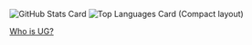 ![GitHub Stats Card](https://github-readme-stats-git-master-uugtech.vercel.app/api?username=UUGTech&hide_rank=true&count_private=true&bg_color=1e1e2e&text_color=cdd6f4&icon_color=cba6f7&title_color=94e2d5)
![Top Languages Card (Compact layout)](https://github-readme-stats-git-master-uugtech.vercel.app/api/top-langs/?username=UUGTech&layout=compact&count_private=true&bg_color=1e1e2e&text_color=cdd6f4&icon_color=cba6f7&title_color=94e2d5&exclude_repo=Gravitist,catescape)

[Who is UG?](https://uugtech.netlify.app/)
